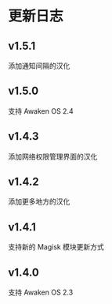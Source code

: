 # 更新日志

## v1.5.1
添加通知间隔的汉化

## v1.5.0
支持 Awaken OS 2.4

## v1.4.3
添加网络权限管理界面的汉化

## v1.4.2
添加更多地方的汉化

## v1.4.1
支持新的 Magisk 模块更新方式

## v1.4.0
支持 Awaken OS 2.3
